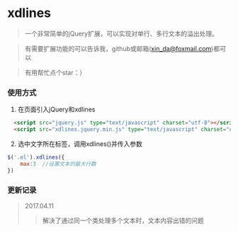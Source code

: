 
# xdlines
> 一个非常简单的jQuery扩展，可以实现对单行、多行文本的溢出处理。     

> 有需要扩展功能的可以告诉我，github或邮箱(xin_da@foxmail.com)都可以

> 有用帮忙点个star：）


### 使用方式  

1. 在页面引入jQuery和xdlines
```html
  <script src="jquery.js" type="text/javascript" charset="utf-8"></script>
  <script src="xdlines.jquery.min.js" type="text/javascript" charset="utf-8"></script>
````

2. 选中文字所在标签，调用xdlines()并传入参数
```javascript
$('.el').xdlines({
    max:3  //设置文本的最大行数
})
```

### 更新记录

> 2017.04.11
>> 解决了通过同一个类处理多个文本时，文本内容出错的问题
